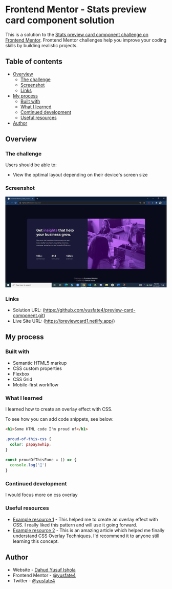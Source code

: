 # Frontend Mentor - Stats preview card component solution

This is a solution to the [Stats preview card component challenge on Frontend Mentor](https://www.frontendmentor.io/challenges/stats-preview-card-component-8JqbgoU62). Frontend Mentor challenges help you improve your coding skills by building realistic projects. 

## Table of contents

- [Overview](#overview)
  - [The challenge](#the-challenge)
  - [Screenshot](#screenshot)
  - [Links](#links)
- [My process](#my-process)
  - [Built with](#built-with)
  - [What I learned](#what-i-learned)
  - [Continued development](#continued-development)
  - [Useful resources](#useful-resources)
- [Author](#author)




## Overview

### The challenge

Users should be able to:

- View the optimal layout depending on their device's screen size

### Screenshot

![](screenshot.jpg)


### Links

- Solution URL: (https://github.com/yusfate4/preview-card-component.git)
- Live Site URL: (https://previewcard1.netlify.app/)

## My process

### Built with

- Semantic HTML5 markup
- CSS custom properties
- Flexbox
- CSS Grid
- Mobile-first workflow



### What I learned

I learned how to create an overlay effect with CSS.

To see how you can add code snippets, see below:

```html
<h1>Some HTML code I'm proud of</h1>
```
```css
.proud-of-this-css {
  color: papayawhip;
}
```
```js
const proudOfThisFunc = () => {
  console.log('🎉')
}
```

### Continued development

I would focus more on css overlay


### Useful resources

- [Example resource 1](https://https://www.w3schools.com/howto/howto_css_overlay.asp) - This helped me to create an overlay effect with CSS. I really liked this pattern and will use it going forward.
- [Example resource 2](https://www.https://tympanus.net/codrops/2013/11/07/css-overlay-techniques/) - This is an amazing article which helped me finally understand CSS Overlay Techniques. I'd recommend it to anyone still learning this concept.


## Author

- Website - [Dahud Yusuf Ishola](https://www.github/yusfate4)
- Frontend Mentor - [@yusfate4](https://www.frontendmentor.io/profile/yusfate4)
- Twitter - [@yusfate4](https://www.twitter.com/yusfate4)
